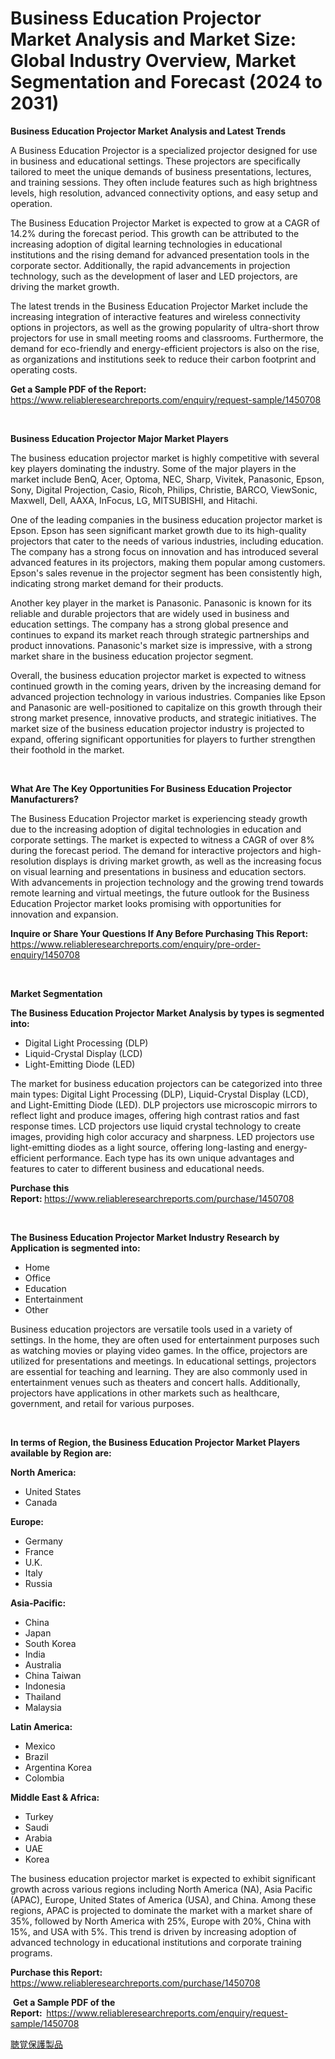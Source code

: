 <p><h1>Business Education Projector Market Analysis and Market Size: Global Industry Overview, Market Segmentation and Forecast (2024 to 2031)</h1></p><p><strong>Business Education Projector Market Analysis and Latest Trends</strong></p>
<p><p>A Business Education Projector is a specialized projector designed for use in business and educational settings. These projectors are specifically tailored to meet the unique demands of business presentations, lectures, and training sessions. They often include features such as high brightness levels, high resolution, advanced connectivity options, and easy setup and operation.</p><p>The Business Education Projector Market is expected to grow at a CAGR of 14.2% during the forecast period. This growth can be attributed to the increasing adoption of digital learning technologies in educational institutions and the rising demand for advanced presentation tools in the corporate sector. Additionally, the rapid advancements in projection technology, such as the development of laser and LED projectors, are driving the market growth.</p><p>The latest trends in the Business Education Projector Market include the increasing integration of interactive features and wireless connectivity options in projectors, as well as the growing popularity of ultra-short throw projectors for use in small meeting rooms and classrooms. Furthermore, the demand for eco-friendly and energy-efficient projectors is also on the rise, as organizations and institutions seek to reduce their carbon footprint and operating costs.</p></p>
<p><strong>Get a Sample PDF of the Report:&nbsp;</strong> <a href="https://www.reliableresearchreports.com/enquiry/request-sample/1450708">https://www.reliableresearchreports.com/enquiry/request-sample/1450708</a></p>
<p>&nbsp;</p>
<p><strong>Business Education Projector Major Market Players</strong></p>
<p><p>The business education projector market is highly competitive with several key players dominating the industry. Some of the major players in the market include BenQ, Acer, Optoma, NEC, Sharp, Vivitek, Panasonic, Epson, Sony, Digital Projection, Casio, Ricoh, Philips, Christie, BARCO, ViewSonic, Maxwell, Dell, AAXA, InFocus, LG, MITSUBISHI, and Hitachi.</p><p>One of the leading companies in the business education projector market is Epson. Epson has seen significant market growth due to its high-quality projectors that cater to the needs of various industries, including education. The company has a strong focus on innovation and has introduced several advanced features in its projectors, making them popular among customers. Epson's sales revenue in the projector segment has been consistently high, indicating strong market demand for their products.</p><p>Another key player in the market is Panasonic. Panasonic is known for its reliable and durable projectors that are widely used in business and education settings. The company has a strong global presence and continues to expand its market reach through strategic partnerships and product innovations. Panasonic's market size is impressive, with a strong market share in the business education projector segment.</p><p>Overall, the business education projector market is expected to witness continued growth in the coming years, driven by the increasing demand for advanced projection technology in various industries. Companies like Epson and Panasonic are well-positioned to capitalize on this growth through their strong market presence, innovative products, and strategic initiatives. The market size of the business education projector industry is projected to expand, offering significant opportunities for players to further strengthen their foothold in the market.</p></p>
<p>&nbsp;</p>
<p><strong>What Are The Key Opportunities For Business Education Projector Manufacturers?</strong></p>
<p><p>The Business Education Projector market is experiencing steady growth due to the increasing adoption of digital technologies in education and corporate settings. The market is expected to witness a CAGR of over 8% during the forecast period. The demand for interactive projectors and high-resolution displays is driving market growth, as well as the increasing focus on visual learning and presentations in business and education sectors. With advancements in projection technology and the growing trend towards remote learning and virtual meetings, the future outlook for the Business Education Projector market looks promising with opportunities for innovation and expansion.</p></p>
<p><strong>Inquire or Share Your Questions If Any Before Purchasing This Report:</strong> <a href="https://www.reliableresearchreports.com/enquiry/pre-order-enquiry/1450708">https://www.reliableresearchreports.com/enquiry/pre-order-enquiry/1450708</a></p>
<p>&nbsp;</p>
<p><strong>Market Segmentation</strong></p>
<p><strong>The Business Education Projector Market Analysis by types is segmented into:</strong></p>
<p><ul><li>Digital Light Processing (DLP)</li><li>Liquid-Crystal Display (LCD)</li><li>Light-Emitting Diode (LED)</li></ul></p>
<p><p>The market for business education projectors can be categorized into three main types: Digital Light Processing (DLP), Liquid-Crystal Display (LCD), and Light-Emitting Diode (LED). DLP projectors use microscopic mirrors to reflect light and produce images, offering high contrast ratios and fast response times. LCD projectors use liquid crystal technology to create images, providing high color accuracy and sharpness. LED projectors use light-emitting diodes as a light source, offering long-lasting and energy-efficient performance. Each type has its own unique advantages and features to cater to different business and educational needs.</p></p>
<p><strong>Purchase this Report:&nbsp;</strong><a href="https://www.reliableresearchreports.com/purchase/1450708">https://www.reliableresearchreports.com/purchase/1450708</a></p>
<p>&nbsp;</p>
<p><strong>The Business Education Projector Market Industry Research by Application is segmented into:</strong></p>
<p><ul><li>Home</li><li>Office</li><li>Education</li><li>Entertainment</li><li>Other</li></ul></p>
<p><p>Business education projectors are versatile tools used in a variety of settings. In the home, they are often used for entertainment purposes such as watching movies or playing video games. In the office, projectors are utilized for presentations and meetings. In educational settings, projectors are essential for teaching and learning. They are also commonly used in entertainment venues such as theaters and concert halls. Additionally, projectors have applications in other markets such as healthcare, government, and retail for various purposes.</p></p>
<p>&nbsp;</p>
<p><strong>In terms of Region, the Business Education Projector Market Players available by Region are:</strong></p>
<p>
    <p> <strong> North America: </strong>
        <ul>
            <li>United States</li>
            <li>Canada</li>
        </ul>
        </p> 
    <p> <strong> Europe: </strong>
        <ul>
            <li>Germany</li>
            <li>France</li>
            <li>U.K.</li>
            <li>Italy</li>
            <li>Russia</li>
        </ul>
        </p> 
    <p> <strong> Asia-Pacific: </strong>
        <ul>
            <li>China</li>
            <li>Japan</li>
            <li>South Korea</li>
            <li>India</li>
            <li>Australia</li>
            <li>China Taiwan</li>
            <li>Indonesia</li>
            <li>Thailand</li>
            <li>Malaysia</li>
        </ul>
        </p> 
    <p> <strong> Latin America: </strong>
        <ul>
            <li>Mexico</li>
            <li>Brazil</li>
            <li>Argentina Korea</li>
            <li>Colombia</li>
        </ul>
        </p> 
    <p> <strong> Middle East & Africa: </strong>
        <ul>
            <li>Turkey</li>
            <li>Saudi</li>
            <li>Arabia</li>
            <li>UAE</li>
            <li>Korea</li>
        </ul>
    </p>
    </p>
<p><p>The business education projector market is expected to exhibit significant growth across various regions including North America (NA), Asia Pacific (APAC), Europe, United States of America (USA), and China. Among these regions, APAC is projected to dominate the market with a market share of 35%, followed by North America with 25%, Europe with 20%, China with 15%, and USA with 5%. This trend is driven by increasing adoption of advanced technology in educational institutions and corporate training programs.</p></p>
<p><strong>Purchase this Report: </strong><a href="https://www.reliableresearchreports.com/purchase/1450708">https://www.reliableresearchreports.com/purchase/1450708</a></p>
<p>&nbsp;<strong>Get a Sample PDF of the Report:&nbsp;&nbsp;</strong><a href="https://www.reliableresearchreports.com/enquiry/request-sample/1450708">https://www.reliableresearchreports.com/enquiry/request-sample/1450708</a></p>
<p><strong></strong></p>
<p><p><a href="https://github.com/mreklxf44233/Market-Research-Report-List-1/blob/main/41327337277.md">聴覚保護製品</a></p></p>